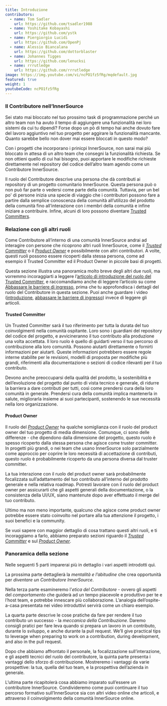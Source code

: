 ```yaml
---
title: Introduzione
contributors:
  - name: Tom Sadler
    url: https://github.com/tsadler1988
  - name: Yoshitake Kobayashi
    url: https://github.com/ystk
  - name: Piergiorgio Lucidi
    url: https://github.com/OpenPj
  - name: Alessio Biancalana
    url: https://github.com/dottorblaster
  - name: Johannes Tigges
    url: https://github.com/lenucksi
  - name: rrrutledge
    url: https://github.com/rrrutledge
image: https://img.youtube.com/vi/ncPO1fz5fRg/mqdefault.jpg
featured: true
weight: 1
youtubeCode: ncPO1fz5fRg
---
```

<div class="sect2">
<h3 id="_il_contributore_nellinnersource">Il Contributore nell&#8217;InnerSource</h3>
<div class="paragraph">
<p>Sei stato mai bloccato nel tuo prossimo task di programmazione perché un altro team non ha avuto il tempo di aggiungere una funzionalità nei loro sistemi da cui tu dipendi?
Forse dopo un pò di tempo hai anche dovuto fare del lavoro aggiuntivo nel tuo progetto per aggirare la funzionalità mancante.
Quanto sarebbe bello non dover mai essere bloccati in questo modo?</p>
</div>
<div class="paragraph">
<p>Con i progetti che incorporano i prinicpi InnerSource, non sarai mai più bloccato in attesa di un altro team che consegni la funzionalità richiesta.
Se non ottieni quello di cui hai bisogno, puoi apportare le modifiche richieste direttamente nel repository del codice dell&#8217;altro team agendo come un Contributore InnerSource.</p>
</div>
<div class="paragraph">
<p>Il ruolo del Contributore descrive una persona che dà contributi ai repository di un progetto comunitario InnerSource.
Questa persona può o non può far parte o vedersi come parte della comunità.
Tuttavia, per un bel po' di persone inizia una specie di viaggio che i contributori possono fare a partire dalla semplice conoscenza della comunità all&#8217;utilizzo del prodotto della comunità fino all&#8217;interazione con i membri della comunità e infine iniziare a contribuire.
Infine, alcuni di loro possono diventare <a href="https://innersourcecommons.org/learn/learning-path/trusted-committer">Trusted Committers</a>.</p>
</div>
</div>
<div class="sect2">
<h3 id="_relazione_con_gli_altri_ruoli">Relazione con gli altri ruoli</h3>
<div class="paragraph">
<p>Come Contributore all&#8217;interno di una comunità InnerSource andrai ad interagire con persone che ricoprono altri ruoli InnerSource, come il <a href="https://innersourcecommons.org/learn/learning-path/trusted-committer"><em>Trusted Committer</em></a> o il <a href="https://innersourcecommons.org/learn/learning-path/product-owner"><em>Product Owner</em></a> e possibilmente con altri contributori.
A volte, questi ruoli possono essere ricoperti dalla stessa persona, come ad esempio il Trusted Committer ed il Product Owner in piccole basi di progetti.</p>
</div>
<div class="paragraph">
<p>Questa sezione illustra una panoramica molto breve degli altri due ruoli, ma vorremmo incoraggiarti a leggere l&#8217;<a href="https://innersourcecommons.org/it/learn/learning-path/trusted-committer/01/">articolo di introduzione del ruolo del Trusted Committer</a>, e raccomandiamo anche di leggere l&#8217;articolo su come <a href="https://innersourcecommons.org/learn/learning-path/trusted-committer/05/">Abbassare le barriere di ingresso</a>, prima che tu approfondisca i dettagli del ruolo del Contributore in questa sezione.
Puoi anche guardare i video (<a href="https://innersourcecommons.org/it/learn/learning-path/trusted-committer/01/">introduzione</a>, <a href="https://innersourcecommons.org/learn/learning-path/trusted-committer/05/">abbassare le barriere di ingresso</a>) invece di leggere gli articoli.</p>
</div>
<div class="sect3">
<h4 id="_trusted_committer">Trusted Committer</h4>
<div class="paragraph">
<p>Un Trusted Committer sarà il tuo riferimento per tutta la durata del tuo coinvolgimenti nella comunità ospitante.
Loro sono i guardiani del repository del codice del progetto, e avvicineranno il tuo contributo alla produzione una volta accettata.
Il loro ruolo è quello di guidarti verso il tuo percorso di contribuzione alla loro comunità. Possono aiutarti direttamente o fornirti informazioni per aiutarti. Queste informazioni potrebbero essere regole interne stabilite per le revisioni, modelli di proposta per modifiche più grandi, riferimenti alla documentazione o sezioni di codice rilevanti per il tuo contributo.</p>
</div>
<div class="paragraph">
<p>Devono anche preoccuparsi della qualità del prodotto, la sostenibilità e dell&#8217;evoluzione del progetto dal punto di vista tecnico e generale, di ridurre la barriera a dare contributi per tutti, così come prendersi cura della loro comunità in generale.
Prendersi cura della comunità implica mantenerla in salute, migliorarla insieme ai suoi partecipanti, sostenendo le sue necessità nella loro organizzazione.</p>
</div>
</div>
<div class="sect3">
<h4 id="_product_owner">Product Owner</h4>
<div class="paragraph">
<p>Il ruolo del <a href="https://innersourcecommons.org/learn/learning-path/product-owner"><em>Product Owner</em></a> ha qualche somiglianza con il ruolo del product owner del tuo progetto di media dimensione.
Comunque, ci sono delle differenze - che dipendono dalla dimensione del progetto, questo ruolo è spesso ricoperto dalla stessa persona che agisce come truster committer.
In progetti più grandi, o nei team che usano InnerSource solo parzialmente come approccio per coprire le loro necessità di accettazione di contributi, questo ruolo è probabilmente ricoperto da una persona diversa dal truster committer.</p>
</div>
<div class="paragraph">
<p>La tua interazione con il ruolo del product owner sarà probabilmente focalizzata sull&#8217;adattamento del tuo contributo all&#8217;interno del prodotto generale e nella relativa roadmap.
Potresti lavorare con il ruolo del product owner per assicurarti che gli aspetti generali della documentazione, o la consistenza della UI/UX, siano mantenute dopo aver effettuato il merge del tuo contributo.</p>
</div>
<div class="paragraph">
<p>Ultimo ma non meno importante, qualcuno che agisce come product owner potrebbe essere stato coinvolto nel portare alla tua attenzione il progetto, i suoi benefici e la community.</p>
</div>
<div class="paragraph">
<p>Se vuoi sapere con maggior dettaglio di cosa trattano questi altri ruoli, e ti incoraggiamo a farlo, abbiamo preparato sezioni riguardo il <a href="https://innersourcecommons.org/learn/learning-path/trusted-committer"><em>Trusted Committer</em></a> e sul <a href="https://innersourcecommons.org/learn/learning-path/product-owner"><em>Product Owner</em></a>.</p>
</div>
</div>
</div>
<div class="sect2">
<h3 id="_panoramica_della_sezione">Panoramica della sezione</h3>
<div class="paragraph">
<p>Nelle seguenti 5 parti imparerai più in dettaglio i vari aspetti introdotti quì.</p>
</div>
<div class="paragraph">
<p>La prossima parte dettaglierà la <em>mentalità e l&#8217;abitudine</em> che crea opportunità per <em>diventare un Contributore InnerSource</em>.</p>
</div>
<div class="paragraph">
<p>Nella terza parte esamineremo l'<em>etica del Contributore</em> - ovvero gli aspetti del <em>comportamento</em> che guiderà ad un tempo piacevole e produttivo per te e l&#8217;host team, e potrebbe innescare più collaborazione.
L&#8217;analogia dell&#8217;ospite-a-casa presentata nei video introduttivi servirà come un chiaro esempio.</p>
</div>
<div class="paragraph">
<p>La quarta parte descrive le cose pratiche da fare per rendere il tuo contributo un successo - la <em>meccanica della Contribuzione</em>.
Daremo consigli pratici per fare leva quando si prepara un lavoro in un contributo, durante lo sviluppo, e anche durante la pull request.
We&#8217;ll give practical tips to leverage when preparing to work on a contribution, during development, and also in the pull request.</p>
</div>
<div class="paragraph">
<p>Dopo che abbiamo affrontato il personale, la focalizzazione sull&#8217;interazione, e gli aspetti tecnici del ruolo del contributore, la quinta parte presenta i vantaggi dello sforzo di contribuzione.
Mostreremo i vantaggi da varie prospettive: la tua, quella del tuo team, e la prospettiva dell&#8217;azienda in generale.</p>
</div>
<div class="paragraph">
<p>L&#8217;ultima parte ricapitolerà cosa abbiamo imparato sull&#8217;essere un contributore InnerSource.
Condivideremo come puoi continuare il tuo percorso formativo sull&#8217;InnerSource sia con altri video online che articoli, e attraverso il coinvolgimento della comunità InnerSource online.</p>
</div>
</div>
<!--- This file autogenerated from https://github.com/InnerSourceCommons/InnerSourceLearningPath/blob/main/scripts -->